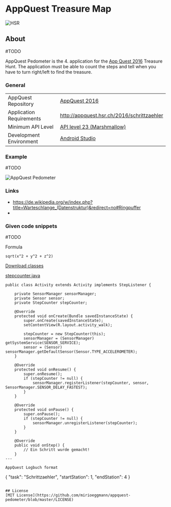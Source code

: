 # AppQuest Treasure Map

![HSR](http://appquest.hsr.ch/images/fho.png)

## About

\#TODO

AppQuest Pedometer is the 4. application for the [App Quest 2016](http://appquest.hsr.ch/) Treasure Hunt. The application must be able to count the steps and tell when you have to turn right/left to find the treasure.

### General
|   |  |
|---|---|
| AppQuest Repository | [AppQuest 2016](https://github.com/mirioeggmann/appquest) |
| Application Requirements | http://appquest.hsr.ch/2016/schrittzaehler |
| Minimum API Level | [API level 23 (Marshmallow)](https://developer.android.com/about/versions/marshmallow/android-6.0.html) |
| Development Environment | [Android Studio](https://developer.android.com/studio/index.html) |

### Example

\#TODO

![AppQuest Pedometer](http://appquest.hsr.ch/2014/wp-content/uploads/stepcounter.png)

### Links
- https://de.wikipedia.org/w/index.php?title=Warteschlange_(Datenstruktur)&redirect=no#Ringpuffer
- 

### Given code snippets

\#TODO

Formula
```
sqrt(x^2 + y^2 + z^2)
```

[Download classes](http://appquest.hsr.ch/2015/wp-content/uploads/stepcounter-android.zip)

[stepcounter.java](https://gist.githubusercontent.com/misto/ea370d1ddcaa4a57df1bef2dce77fe1e/raw/673e6046d23f0980143ff80a0eda41e52f5394be/stepcounter.java)
```
public class Activity extends Activity implements StepListener {

	private SensorManager sensorManager;
	private Sensor sensor;
	private StepCounter stepCounter;

	@Override
	protected void onCreate(Bundle savedInstanceState) {
		super.onCreate(savedInstanceState);
		setContentView(R.layout.activity_walk);

		stepCounter = new StepCounter(this);
		sensorManager = (SensorManager) getSystemService(SENSOR_SERVICE);
		sensor = (Sensor) sensorManager.getDefaultSensor(Sensor.TYPE_ACCELEROMETER);
	}

	@Override
	protected void onResume() {
		super.onResume();
		if (stepCounter != null) {
			sensorManager.registerListener(stepCounter, sensor, SensorManager.SENSOR_DELAY_FASTEST);
		}
	}

	@Override
	protected void onPause() {
		super.onPause();
		if (stepCounter != null) {
			sensorManager.unregisterListener(stepCounter);
		}
	}

	@Override
	public void onStep() {
		// Ein Schritt wurde gemacht!
	}
---

AppQuest Logbuch format
```
{
  "task": "Schrittzaehler",
  "startStation": 1,
  "endStation": 4
}
```

## License
[MIT License](https://github.com/mirioeggmann/appquest-pedometer/blob/master/LICENSE)
